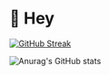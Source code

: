 # 👋 Hey

[![GitHub Streak](https://github-readme-streak-stats.herokuapp.com?user=nuriddinislamov&theme=merko&hide_border=true)](https://git.io/streak-stats)

![Anurag's GitHub stats](https://github-readme-stats.vercel.app/api/?username=nuriddinislamov&show_icons=true&title_color=fff&icon_color=79ff97&text_color=9f9f9f&bg_color=151515)


